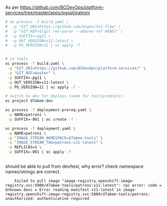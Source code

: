 As per https://github.com/BCDevOps/platform-services/tree/master/apps/pgsql/patroni


```bash
# oc process -f build.yaml \
#  -p "GIT_URI=https://github.com/bcgov/foi-flow" \
#  -p "GIT_REF=$(git rev-parse --abbrev-ref HEAD)" \
#  -p SUFFIX=-pg11 \
#  -p OUT_VERSION=v11-latest \
#  -p PG_VERSION=11 | oc apply -f -       


# in tools
oc process -f build.yaml \
 -p "GIT_URI=https://github.com/BCDevOps/platform-services/" \
 -p "GIT_REF=master" \
 -p SUFFIX=-pg11 \
 -p OUT_VERSION=v11-latest \
 -p PG_VERSION=11 | oc apply -f -       

# switch to dev for deploys (same for test/prod/etc).
oc project d7abee-dev

oc process -f deployment-prereq.yaml \
 -p NAME=patroni \
 -p SUFFIX=-001 | oc create -f -

oc process -f deployment.yaml \
 -p NAME=patroni \
 -p "IMAGE_STREAM_NAMESPACE=d7abee-tools" \
 -p "IMAGE_STREAM_TAG=patroni:v11-latest" \
 -p REPLICAS=3 \
 -p SUFFIX=-001 | oc apply -f -
 

```


should be able to pull from dev/test, why error?  check namespace names/strings are correct.

        Failed to pull image "image-registry.openshift-image-registry.svc:5000/d7abee-tools/patroni:v11-latest": rpc error: code = Unknown desc = Error reading manifest v11-latest in image-registry.openshift-image-registry.svc:5000/d7abee-tools/patroni: unauthorized: authentication required